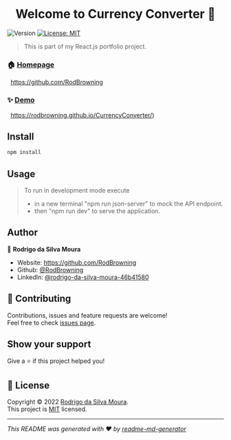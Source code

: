 <h1 align="center">Welcome to Currency Converter 👋</h1>
<p>
  <img alt="Version" src="https://img.shields.io/badge/version-1.0.0-blue.svg?cacheSeconds=2592000" />
  <a href="https://opensource.org/licenses/MIT" target="_blank">
    <img alt="License: MIT" src="https://img.shields.io/badge/License-MIT-yellow.svg" />
  </a>
</p>

> This is part of my React.js portfolio project.

### 🏠 [Homepage](https://github.com/RodBrowning)

&nbsp;&nbsp;https://github.com/RodBrowning

### ✨ [Demo](https://rodbrowning.github.io/CurrencyConverter/)

&nbsp;&nbsp;https://rodbrowning.github.io/CurrencyConverter/)

## Install

```sh
npm install
```

## Usage

> To run in development mode execute
>
> - in a new terminal &#34;npm run json-server&#34; to mock the API endpoint.
> - then &#34;npm run dev&#34; to serve the application.

## Author

👤 **Rodrigo da Silva Moura**

- Website: https://github.com/RodBrowning
- Github: [@RodBrowning](https://github.com/RodBrowning)
- LinkedIn: [@rodrigo-da-silva-moura-46b41580](https://br.linkedin.com/in/rodrigo-da-silva-moura-46b41580)

## 🤝 Contributing

Contributions, issues and feature requests are welcome!<br />Feel free to check [issues page](https://github.com/RodBrowning/CurrencyConverter/issues).

## Show your support

Give a ⭐️ if this project helped you!

## 📝 License

Copyright © 2022 [Rodrigo da Silva Moura](https://github.com/RodBrowning).<br />
This project is [MIT](https://opensource.org/licenses/MIT) licensed.

---

_This README was generated with ❤️ by [readme-md-generator](https://github.com/kefranabg/readme-md-generator)_
